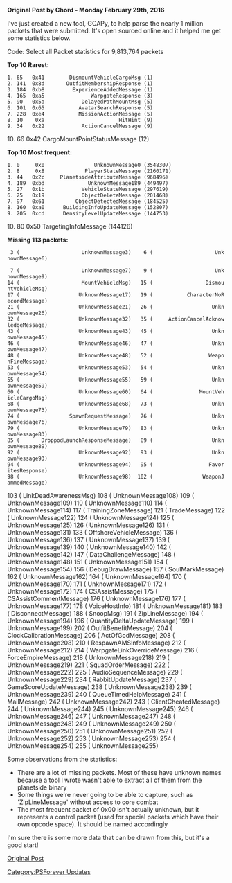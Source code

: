 **Original Post by Chord - Monday February 29th, 2016**

I've just created a new tool, GCAPy, to help parse the nearly 1 million
packets that were submitted. It's open sourced online and it helped me
get some statistics below.

Code: Select all Packet statistics for 9,813,764 packets

**Top 10 Rarest:**

`1. 65   0x41        DismountVehicleCargoMsg (1)`
`2. 141  0x8d       OutfitMembershipResponse (1)`
`3. 184  0xb8         ExperienceAddedMessage (1)`
`4. 165  0xa5               WarpgateResponse (3)`
`5. 90   0x5a            DelayedPathMountMsg (5)`
`6. 101  0x65           AvatarSearchResponse (5)`
`7. 228  0xe4           MissionActionMessage (5)`
`8. 10    0xa                        HitHint (9)`
`9. 34   0x22            ActionCancelMessage (9)`

10\. 66 0x42 CargoMountPointStatusMessage (12)

**Top 10 Most frequent:**

`1. 0     0x0                UnknownMessage0 (3548307)`
`2. 8     0x8             PlayerStateMessage (2160171)`
`3. 44   0x2c     PlanetsideAttributeMessage (968496)`
`4. 189  0xbd              UnknownMessage189 (449497)`
`5. 27   0x1b            VehicleStateMessage (297619)`
`6. 25   0x19            ObjectDeleteMessage (201468)`
`7. 97   0x61          ObjectDetectedMessage (184525)`
`8. 160  0xa0      BuildingInfoUpdateMessage (152807)`
`9. 205  0xcd      DensityLevelUpdateMessage (144753)`

10\. 80 0x50 TargetingInfoMessage (144126)

**Missing 113 packets:**

` 3 (                    UnknownMessage3)    6 (                    UnknownMessage6)`

` 7 (                    UnknownMessage7)    9 (                    UnknownMessage9)`
`14 (                    MountVehicleMsg)   15 (                 DismountVehicleMsg)`
`17 (                   UnknownMessage17)   19 (           CharacterNoRecordMessage)`
`21 (                   UnknownMessage21)   26 (                   UnknownMessage26)`
`32 (                   UnknownMessage32)   35 (     ActionCancelAcknowledgeMessage)`
`43 (                   UnknownMessage43)   45 (                   UnknownMessage45)`
`46 (                   UnknownMessage46)   47 (                   UnknownMessage47)`
`48 (                   UnknownMessage48)   52 (                  WeaponFireMessage)`
`53 (                   UnknownMessage53)   54 (                   UnknownMessage54)`
`55 (                   UnknownMessage55)   59 (                   UnknownMessage59)`
`60 (                   UnknownMessage60)   64 (               MountVehicleCargoMsg)`
`68 (                   UnknownMessage68)   73 (                   UnknownMessage73)`
`74 (                SpawnRequestMessage)   76 (                   UnknownMessage76)`
`79 (                   UnknownMessage79)   83 (                   UnknownMessage83)`
`85 (       DroppodLaunchResponseMessage)   89 (                   UnknownMessage89)`
`92 (                   UnknownMessage92)   93 (                   UnknownMessage93)`
`94 (                   UnknownMessage94)   95 (                  FavoritesResponse)`
`98 (                   UnknownMessage98)  102 (                WeaponJammedMessage)`

103 ( LinkDeadAwarenessMsg) 108 ( UnknownMessage108) 109 (
UnknownMessage109) 110 ( UnknownMessage110) 114 ( UnknownMessage114) 117
( TrainingZoneMessage) 121 ( TradeMessage) 122 ( UnknownMessage122) 124
( UnknownMessage124) 125 ( UnknownMessage125) 126 ( UnknownMessage126)
131 ( UnknownMessage131) 133 ( OffshoreVehicleMessage) 136 (
UnknownMessage136) 137 ( UnknownMessage137) 139 ( UnknownMessage139) 140
( UnknownMessage140) 142 ( UnknownMessage142) 147 (
DataChallengeMessage) 148 ( UnknownMessage148) 151 ( UnknownMessage151)
154 ( UnknownMessage154) 156 ( DebugDrawMessage) 157 ( SoulMarkMessage)
162 ( UnknownMessage162) 164 ( UnknownMessage164) 170 (
UnknownMessage170) 171 ( UnknownMessage171) 172 ( UnknownMessage172) 174
( CSAssistMessage) 175 ( CSAssistCommentMessage) 176 (
UnknownMessage176) 177 ( UnknownMessage177) 178 ( VoiceHostInfo) 181 (
UnknownMessage181) 183 ( DisconnectMessage) 188 ( SnoopMsg) 191 (
ZipLineMessage) 194 ( UnknownMessage194) 196 (
QuantityDeltaUpdateMessage) 199 ( UnknownMessage199) 202 (
OutfitBenefitMessage) 204 ( ClockCalibrationMessage) 206 (
ActOfGodMessage) 208 ( UnknownMessage208) 210 ( RespawnAMSInfoMessage)
212 ( UnknownMessage212) 214 ( WarpgateLinkOverrideMessage) 216 (
ForceEmpireMessage) 218 ( UnknownMessage218) 219 ( UnknownMessage219)
221 ( SquadOrderMessage) 222 ( UnknownMessage222) 225 (
AudioSequenceMessage) 229 ( UnknownMessage229) 234 (
RabbitUpdateMessage) 237 ( GameScoreUpdateMessage) 238 (
UnknownMessage238) 239 ( UnknownMessage239) 240 ( QueueTimedHelpMessage)
241 ( MailMessage) 242 ( UnknownMessage242) 243 ( ClientCheatedMessage)
244 ( UnknownMessage244) 245 ( UnknownMessage245) 246 (
UnknownMessage246) 247 ( UnknownMessage247) 248 ( UnknownMessage248) 249
( UnknownMessage249) 250 ( UnknownMessage250) 251 ( UnknownMessage251)
252 ( UnknownMessage252) 253 ( UnknownMessage253) 254 (
UnknownMessage254) 255 ( UnknownMessage255)

Some observations from the statistics:

-   There are a lot of missing packets. Most of these have unknown names
    because a tool I wrote wasn't able to extract all of them from the
    planetside binary
-   Some things we're never going to be able to capture, such as
    'ZipLineMessage' without access to core combat
-   The most frequent packet of 0x00 isn't actually unknown, but it
    represents a control packet (used for special packets which have
    their own opcode space). It should be named accordingly

I'm sure there is some more data that can be drawn from this, but it's a
good start!

[Original Post](http://psforever.net/forum/viewtopic.php?f=11&t=146)

[Category:PSForever Updates](Category:PSForever_Updates "wikilink")
